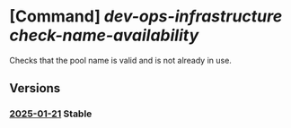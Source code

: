 # [Command] _dev-ops-infrastructure check-name-availability_

Checks that the pool name is valid and is not already in use.

## Versions

### [2025-01-21](/Resources/mgmt-plane/L3N1YnNjcmlwdGlvbnMve30vcHJvdmlkZXJzL21pY3Jvc29mdC5kZXZvcHNpbmZyYXN0cnVjdHVyZS9jaGVja25hbWVhdmFpbGFiaWxpdHk=/2025-01-21.xml) **Stable**

<!-- mgmt-plane /subscriptions/{}/providers/microsoft.devopsinfrastructure/checknameavailability 2025-01-21 -->
